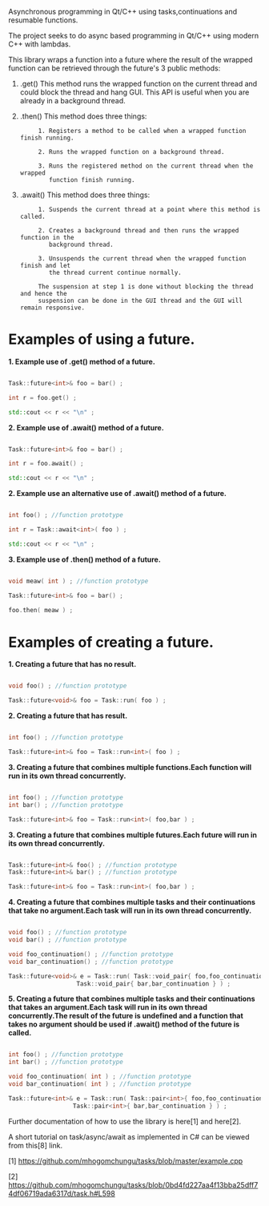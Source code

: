 

Asynchronous programming in Qt/C++ using tasks,continuations and resumable functions.

The project seeks to do async based programming in Qt/C++ using modern C++ with lambdas.

This library wraps a function into a future where the result of the wrapped function
can be retrieved through the future's 3 public methods:

1. .get()  This method runs the wrapped function on the current thread
           and could block the thread and hang GUI. This API is useful when you are already
           in a background thread.

2. .then() This method does three things:

            1. Registers a method to be called when a wrapped function finish running.

            2. Runs the wrapped function on a background thread.

            3. Runs the registered method on the current thread when the wrapped
               function finish running.

3. .await() This method does three things:

            1. Suspends the current thread at a point where this method is called.

            2. Creates a background thread and then runs the wrapped function in the
               background thread.

            3. Unsuspends the current thread when the wrapped function finish and let
               the thread current continue normally.

            The suspension at step 1 is done without blocking the thread and hence the
            suspension can be done in the GUI thread and the GUI will remain responsive.


Examples of using a future.
========

**1. Example use of .get() method of a future.**

```c++

Task::future<int>& foo = bar() ;

int r = foo.get() ;

std::cout << r << "\n" ;

```

**2. Example use of .await() method of a future.**

```c++

Task::future<int>& foo = bar() ;

int r = foo.await() ;

std::cout << r << "\n" ;

```
**2. Example use an alternative use of .await() method of a future.**

```c++

int foo() ; //function prototype

int r = Task::await<int>( foo ) ;

std::cout << r << "\n" ;

```

**3. Example use of .then() method of a future.**

```c++

void meaw( int ) ; //function prototype

Task::future<int>& foo = bar() ;

foo.then( meaw ) ;

```

Examples of creating a future.
========

**1. Creating a future that has no result.**
```c++

void foo() ; //function prototype

Task::future<void>& foo = Task::run( foo ) ;

```

**2. Creating a future that has result.**
```c++

int foo() ; //function prototype

Task::future<int>& foo = Task::run<int>( foo ) ;

```

**3. Creating a future that combines multiple functions.Each function will run in its own thread concurrently.**

```c++

int foo() ; //function prototype
int bar() ; //function prototype

Task::future<int>& foo = Task::run<int>( foo,bar ) ;

```

**3. Creating a future that combines multiple futures.Each future will run in its own thread concurrently.**

```c++

Task::future<int>& foo() ; //function prototype
Task::future<int>& bar() ; //function prototype

Task::future<int>& foo = Task::run<int>( foo,bar ) ;

```

**4. Creating a future that combines multiple tasks and their continuations that take no argument.Each task will run in its own thread concurrently.**
```c++

void foo() ; //function prototype
void bar() ; //function prototype

void foo_continuation() ; //function prototype
void bar_continuation() ; //function prototype

Task::future<void>& e = Task::run( Task::void_pair{ foo,foo_continuation },
				   Task::void_pair{ bar,bar_continuation } ) ;

```

**5. Creating a future that combines multiple tasks and their continuations that takes an argument.Each task will run in its own thread concurrently.The result of the future is undefined and a function that takes no argument should be used if .await() method of the future is called.**
```c++

int foo() ; //function prototype
int bar() ; //function prototype

void foo_continuation( int ) ; //function prototype
void bar_continuation( int ) ; //function prototype

Task::future<int>& e = Task::run( Task::pair<int>{ foo,foo_continuation },
				  Task::pair<int>{ bar,bar_continuation } ) ;
```

Further documentation of how to use the library is here[1] and here[2].

A short tutorial on task/async/await as implemented in C# can be viewed from this[8] link.

[1] https://github.com/mhogomchungu/tasks/blob/master/example.cpp

[2] https://github.com/mhogomchungu/tasks/blob/0bd4fd227aa4f13bba25dff74df06719ada6317d/task.h#L598
